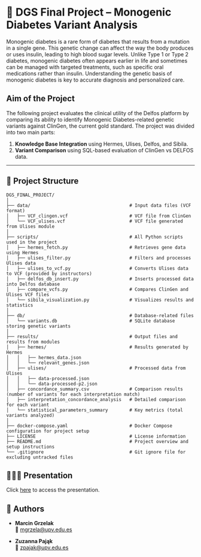 # 🧬 DGS Final Project – Monogenic Diabetes Variant Analysis

Monogenic diabetes is a rare form of diabetes that results from a mutation in a single gene. This genetic change can affect the way the body produces or uses insulin, leading to high blood sugar levels. Unlike Type 1 or Type 2 diabetes, monogenic diabetes often appears earlier in life and sometimes can be managed with targeted treatments, such as specific oral medications rather than insulin. Understanding the genetic basis of monogenic diabetes is key to accurate diagnosis and personalized care.

## Aim of the Project
The following project evaluates the clinical utility of the Delfos platform by comparing its ability to identify Monogenic Diabetes-related genetic variants against ClinGen, the current gold standard.
The project was divided into two main parts:

1. **Knowledge Base Integration** using Hermes, Ulises, Delfos, and Sibila.
2. **Variant Comparison** using SQL-based evaluation of ClinGen vs DELFOS data.

---

## 📁 Project Structure

```
DGS_FINAL_PROJECT/
│
├── data/                                     # Input data files (VCF format)
│   ├── VCF_clingen.vcf                       # VCF file from ClinGen
│   └── VCF_ulises.vcf                        # VCF file generated from Ulises module
│
├── scripts/                                  # All Python scripts used in the project
│   ├── hermes_fetch.py                       # Retrieves gene data using Hermes
│   ├── ulises_filter.py                      # Filters and processes Ulises data
│   ├── ulises_to_vcf.py                      # Converts Ulises data to VCF (provided by instructors)
│   ├── delfos_db_insert.py                   # Inserts processed data into Delfos database
│   ├── compare_vcfs.py                       # Compares ClinGen and Ulises VCF files
│   └── sibila_visualization.py               # Visualizes results and statistics
│
├── db/                                       # Database-related files
│   └── variants.db                           # SQLite database storing genetic variants
│
├── results/                                  # Output files and results from modules
│   ├── hermes/                               # Results generated by Hermes
│   │   ├── hermes_data.json
│   │   └── relevant_genes.json
│   ├── ulises/                               # Processed data from Ulises
│   │   ├── data-processed.json
│   │   └── data-processed-p2.json
│   ├── concordance_summary.csv               # Comparison results (number of variants for each interpretation match)
│   ├── interpretation_concordance_analysis   # Detailed comparison for each variant
│   └── statistical_parameters_summary        # Key metrics (total variants analyzed)
│
├── docker-compose.yaml                       # Docker Compose configuration for project setup
├── LICENSE                                   # License information
├── README.md                                 # Project overview and setup instructions
└── .gitignore                                # Git ignore file for excluding untracked files
```

## 👨🏻‍🏫 Presentation
Click [here](https://www.canva.com/design/DAGjSsQyAbA/1Lu7jkZztlKkHk9UyDtXvA/edit?utm_content=DAGjSsQyAbA&utm_campaign=designshare&utm_medium=link2&utm_source=sharebutton) to access the presentation.


## 👥 Authors

- **Marcin Grzelak**  
  📧 [mgrzela@upv.edu.es](mailto:mgrzela@upv.edu.es)

- **Zuzanna Pająk**  
  📧 [zpajak@upv.edu.es](mailto:zpajak@upv.edu.es)
